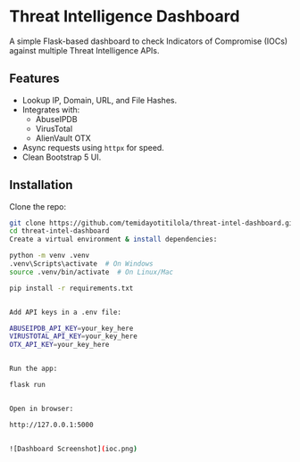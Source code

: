 # Threat Intelligence Dashboard

A simple Flask-based dashboard to check Indicators of Compromise (IOCs) against multiple Threat Intelligence APIs.

## Features
- Lookup IP, Domain, URL, and File Hashes.
- Integrates with:
  - AbuseIPDB
  - VirusTotal
  - AlienVault OTX
- Async requests using `httpx` for speed.
- Clean Bootstrap 5 UI.

## Installation
 Clone the repo:
   ```bash
   git clone https://github.com/temidayotitilola/threat-intel-dashboard.git
   cd threat-intel-dashboard
   Create a virtual environment & install dependencies:

python -m venv .venv
.venv\Scripts\activate  # On Windows
source .venv/bin/activate  # On Linux/Mac

pip install -r requirements.txt


Add API keys in a .env file:

ABUSEIPDB_API_KEY=your_key_here
VIRUSTOTAL_API_KEY=your_key_here
OTX_API_KEY=your_key_here


Run the app:

flask run


Open in browser:

http://127.0.0.1:5000


![Dashboard Screenshot](ioc.png)
